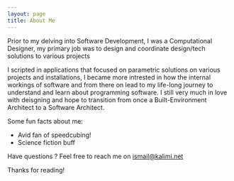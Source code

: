 ```yaml
---
layout: page
title: About Me
---
```


Prior to my delving into Software Development, I was a Computational Designer, my primary job was to design and coordinate design/tech solutions to various projects

I scripted in applications that focused on parametric solutions on various projects and installations, I became more intrested in how the internal workings of software and from there on lead to my life-long journey to understand and learn about programming software.
I still very much in love with deisgning and hope to transition from once a Built-Environment Architect to a Software Architect.


Some fun facts about me:

* Avid fan of speedcubing!
* Science fiction buff


Have questions ? Feel free to reach me on [ismail@kalimi.net](mailto:ismail@kalimi.net)

Thanks for reading!
